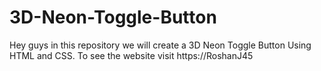 # 3D-Neon-Toggle-Button
Hey guys in this repository we will create a 3D Neon Toggle Button Using HTML and CSS. To see the website visit https://RoshanJ45
